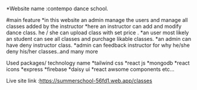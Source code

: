 *Website name :contempo dance school.

 #main feature
*in this website an admin manage the users and manage all classes added by the instructor
*here an instructor can add and modify dance class. he / she can upload class with set price .
*an user most likely an student can see all classes and purchage likable classes.
*an admin can have deny instructor class.
*admin can feedback instructor for why he/she deny his/her classes..and many more


Used packages/ technology name
*tailwind css
*react js
*mongodb
*react icons
*express
*firebase
*daisy ui
*react awsome components
etc...

Live site link :https://summerschool-56fd1.web.app/classes
